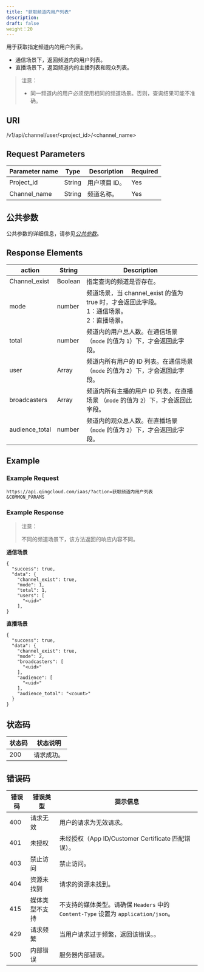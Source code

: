 ```yaml
---
title: "获取频道内用户列表"
description: 
draft: false
weight：20
---
```


用于获取指定频道内的用户列表。

- 通信场景下，返回频道内的用户列表。
- 直播场景下，返回频道内的主播列表和观众列表。

> 注意：
>
> - 同一频道内的用户必须使用相同的频道场景。否则，查询结果可能不准确。

## URI

/v1/api/channel/user/<project_id>/<channel_name>

## Request Parameters

| Parameter name | Type | Description | Required |
| --- | --- | --- | --- |
| Project_id | String | 用户项目 ID。 | Yes |
| Channel_name | String | 频道名称。 | Yes |

## 公共参数

公共参数的详细信息，请参见[_公共参数_](../../../parameters/)。

## Response Elements

| action | String | Description |
| --- | --- | --- |
| Channel_exist | Boolean | 指定查询的频道是否存在。 |
| mode | number | 频道场景，当 channel_exist 的值为 true 时，才会返回此字段。<br />1：通信场景。<br />2：直播场景。 |
| total | number  | 频道内的用户总人数。在通信场景（`mode` 的值为 `1`）下，才会返回此字段。 |
| user | Array | 频道内所有用户的 ID 列表。在通信场景（`mode` 的值为 `2`）下，才会返回此字段。 |
| broadcasters | Array | 频道内所有主播的用户 ID 列表。在直播场景 （`mode` 的值为 `2`）下，才会返回此字段。 |
| audience_total | number | 频道内的观众总人数。在直播场景 （`mode` 的值为 `2`）下，才会返回此字段。 |

## Example

### Example Request

```
https://api.qingcloud.com/iaas/?action=获取频道内用户列表
&COMMON_PARAMS
```

### Example Response

> 注意：
>
> 不同的频道场景下，该方法返回的响应内容不同。

**通信场景**

```
{
  "success": true,
  "data": {
    "channel_exist": true,
    "mode": 1,
    "total": 1,
    "users": [
      "<uid>"
    ],
} 
```

**直播场景**

```
{
  "success": true,
  "data": {
    "channel_exist": true,
    "mode": 2,
    "broadcasters": [
      "<uid>"
    ],
    "audience": [
      "<uid>"
    ],
    "audience_total": "<count>"
  }
} 
```

## 状态码

| 状态码 | 状态说明   |
| ------ | ---------- |
| 200    | 请求成功。 |

## 错误码

| 错误码 | 错误类型       | 提示信息                                                     |
| ------ | -------------- | ------------------------------------------------------------ |
| 400    | 请求无效       | 用户的请求为无效请求。                                       |
| 401    | 未授权         | 未经授权（App ID/Customer Certificate 匹配错误）。           |
| 403    | 禁止访问       | 禁止访问。                                                   |
| 404    | 资源未找到     | 请求的资源未找到。                                           |
| 415    | 媒体类型不支持 | 不支持的媒体类型。请确保 `Headers` 中的 `Content-Type` 设置为 `application/json`。 |
| 429    | 请求频繁       | 当用户请求过于频繁，返回该错误。。                           |
| 500    | 内部错误       | 服务器内部错误。                                             |
